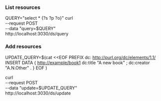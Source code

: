 ### List resources
QUERY="select * {?s ?p ?o}"
curl \
  --request POST \
  --data "query=$QUERY" \
  http://localhost:3030/ds/query

### Add resources
UPDATE_QUERY=$(cat <<EOF
    PREFIX dc: <http://purl.org/dc/elements/1.1/>
    INSERT DATA
    { 
    <http://example/book1> dc:title "A new book" ;
                            dc:creator "A.N.Other" .
    }
EOF
)

curl \
  --request POST \
  --data "update=$UPDATE_QUERY" \
  http://localhost:3030/ds/update









<!-- DATASET=example2
curl \
  --request POST \
  --data 'query=select * {?s ?p ?o}' \
  http://localhost:3030/ds/query
s-put http://localhost:3030/ds/data $DATASET jena-fuseki-docker-4.1.0 example2.ttl -->


